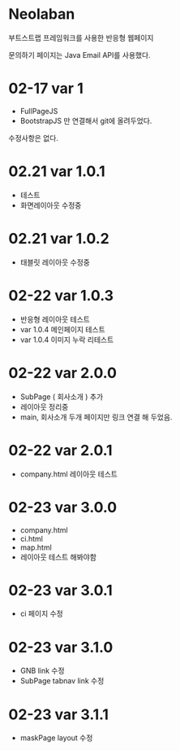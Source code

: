 # Neolaban

부트스트랩 프레임워크를 사용한 반응형 웹페이지

문의하기 페이지는
Java Email API를 사용했다.

# 02-17 var 1
  - FullPageJS
  - BootstrapJS
만 연결해서 git에 올려두었다.

수정사항은 없다.

# 02.21 var 1.0.1
 - 테스트
 - 화면레이아웃 수정중

 # 02.21 var 1.0.2
 - 태블릿 레이아웃 수정중


 # 02-22 var 1.0.3
 - 반응형 레이아웃 테스트
 - var 1.0.4 메인페이지 테스트
 - var 1.0.4 이미지 누락 리테스트

 # 02-22 var 2.0.0
 - SubPage ( 회사소개 ) 추가
 - 레이아웃 정리중
 - main, 회사소개 두개 페이지만 링크 연결 해 두었음.
 
  # 02-22 var 2.0.1
  - company.html 레이아웃 테스트
  
  # 02-23 var 3.0.0
  - company.html 
  - ci.html
  - map.html 
  - 레이아웃 테스트 해봐야함
  
  # 02-23 var 3.0.1
  - ci 페이지 수정

  # 02-23 var 3.1.0
  - GNB link 수정
  - SubPage tabnav link 수정

  # 02-23 var 3.1.1
  - maskPage layout 수정